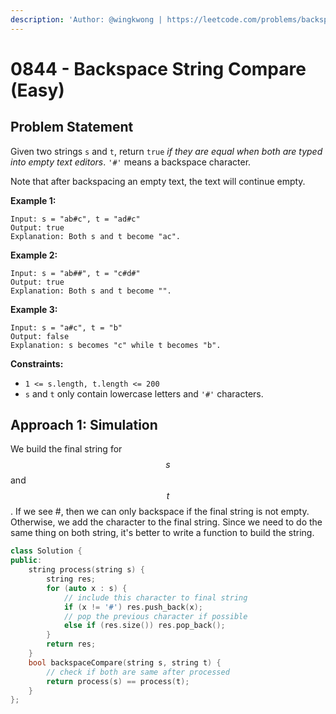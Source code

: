 ```yaml
---
description: 'Author: @wingkwong | https://leetcode.com/problems/backspace-string-compare/'
---
```


# 0844 - Backspace String Compare (Easy)

## Problem Statement

Given two strings `s` and `t`, return `true` _if they are equal when both are typed into empty text editors_. `'#'` means a backspace character.

Note that after backspacing an empty text, the text will continue empty.

**Example 1:**

```
Input: s = "ab#c", t = "ad#c"
Output: true
Explanation: Both s and t become "ac".
```

**Example 2:**

```
Input: s = "ab##", t = "c#d#"
Output: true
Explanation: Both s and t become "".
```

**Example 3:**

```
Input: s = "a#c", t = "b"
Output: false
Explanation: s becomes "c" while t becomes "b".
```

**Constraints:**

* `1 <= s.length, t.length <= 200`
* `s` and `t` only contain lowercase letters and `'#'` characters.

## Approach 1: Simulation

We build the final string for $$s$$ and $$t$$. If we see #, then we can only backspace if the final string is not empty. Otherwise, we add the character to the final string. Since we need to do the same thing on both string, it's better to write a function to build the string.

```cpp
class Solution {
public:
    string process(string s) {
        string res;
        for (auto x : s) {
            // include this character to final string
            if (x != '#') res.push_back(x);
            // pop the previous character if possible
            else if (res.size()) res.pop_back();
        }
        return res;
    }
    bool backspaceCompare(string s, string t) {
        // check if both are same after processed
        return process(s) == process(t);
    }
};
```
